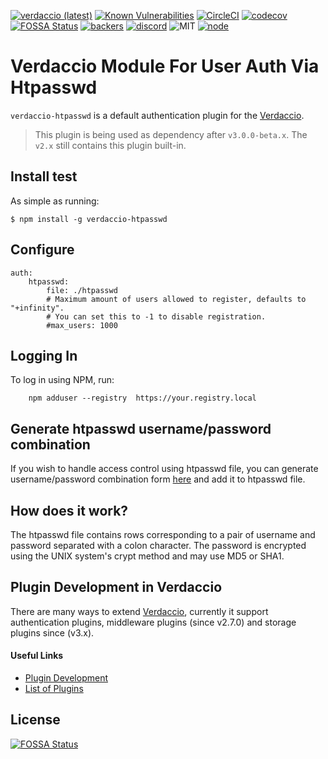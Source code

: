 
[![verdaccio (latest)](https://img.shields.io/npm/v/verdaccio-htpasswd/latest.svg)](https://www.npmjs.com/package/verdaccio-htpasswd)
[![Known Vulnerabilities](https://snyk.io/test/github/verdaccio/verdaccio-htpasswd/badge.svg?targetFile=package.json)](https://snyk.io/test/github/verdaccio/verdaccio-htpasswd?targetFile=package.json)
[![CircleCI](https://circleci.com/gh/verdaccio/verdaccio-htpasswd.svg?style=svg)](https://circleci.com/gh/ayusharma/verdaccio-htpasswd) [![codecov](https://codecov.io/gh/ayusharma/verdaccio-htpasswd/branch/master/graph/badge.svg)](https://codecov.io/gh/ayusharma/verdaccio-htpasswd)
[![FOSSA Status](https://app.fossa.io/api/projects/git%2Bgithub.com%2Fverdaccio%2Fverdaccio-htpasswd.svg?type=shield)](https://app.fossa.io/projects/git%2Bgithub.com%2Fverdaccio%2Fverdaccio-htpasswd?ref=badge_shield)
[![backers](https://opencollective.com/verdaccio/tiers/backer/badge.svg?label=Backer&color=brightgreen)](https://opencollective.com/verdaccio)
[![discord](https://img.shields.io/discord/388674437219745793.svg)](http://chat.verdaccio.org/)
![MIT](https://img.shields.io/github/license/mashape/apistatus.svg)
[![node](https://img.shields.io/node/v/verdaccio-htpasswd/latest.svg)](https://www.npmjs.com/package/verdaccio-htpasswd)


# Verdaccio Module For User Auth Via Htpasswd

`verdaccio-htpasswd` is a default authentication plugin for the [Verdaccio](https://github.com/verdaccio/verdaccio).

> This plugin is being used as dependency after `v3.0.0-beta.x`. The `v2.x` still contains this plugin built-in.

## Install test

As simple as running:

    $ npm install -g verdaccio-htpasswd

## Configure

    auth:
        htpasswd:
            file: ./htpasswd
            # Maximum amount of users allowed to register, defaults to "+infinity".
            # You can set this to -1 to disable registration.
            #max_users: 1000

## Logging In

To log in using NPM, run:

```
    npm adduser --registry  https://your.registry.local
```

## Generate htpasswd username/password combination

If you wish to handle access control using htpasswd file, you can generate 
username/password combination form 
[here](http://www.htaccesstools.com/htpasswd-generator/) and add it to htpasswd
file.

## How does it work?

The htpasswd file contains rows corresponding to a pair of username and password
separated with a colon character. The password is encrypted using the UNIX system's
crypt method and may use MD5 or SHA1.

## Plugin Development in Verdaccio

There are many ways to extend [Verdaccio](https://github.com/verdaccio/verdaccio),
currently it support authentication plugins, middleware plugins (since v2.7.0) 
and storage plugins since (v3.x). 
#### Useful Links
- [Plugin Development](http://www.verdaccio.org/docs/en/dev-plugins.html)
- [List of Plugins](http://www.verdaccio.org/docs/en/plugins.html)


## License
[![FOSSA Status](https://app.fossa.io/api/projects/git%2Bgithub.com%2Fverdaccio%2Fverdaccio-htpasswd.svg?type=large)](https://app.fossa.io/projects/git%2Bgithub.com%2Fverdaccio%2Fverdaccio-htpasswd?ref=badge_large)
